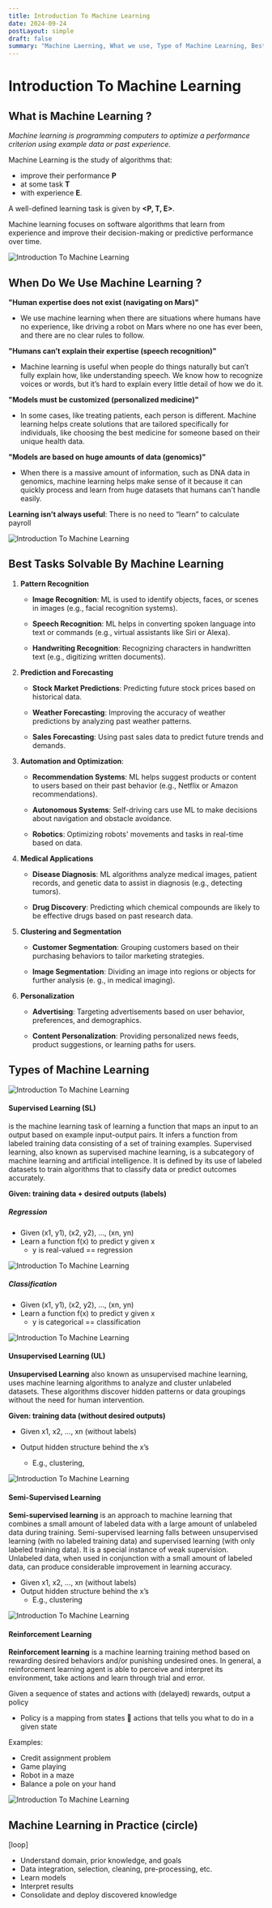```yaml
---
title: Introduction To Machine Learning
date: 2024-09-24
postLayout: simple
draft: false
summary: "Machine Laerning, What we use, Type of Machine Learning, Best Task Solvable By Machine Learning, Machine Learning in Practice"
---
```


# Introduction To Machine Learning

## What is Machine Learning ?

_Machine learning is programming computers to optimize a performance criterion using example data or past experience._

Machine Learning is the study of algorithms that:

- improve their performance **P**
- at some task **T**
- with experience **E**.

A well-defined learning task is given by **<P, T, E>**.

Machine learning focuses on software algorithms that learn from experience and improve their decision-making or predictive performance over time.

![Introduction To Machine Learning](screenshots/Introduction%20To%20Machine%20Learning/1.png)

## When Do We Use Machine Learning ?

**"Human expertise does not exist (navigating on Mars)"**

- We use machine learning when there are situations where humans have no experience, like driving a robot on Mars where no one has ever been, and there are no clear rules to follow.

**"Humans can’t explain their expertise (speech recognition)"**

- Machine learning is useful when people do things naturally but can’t fully explain how, like understanding speech. We know how to recognize voices or words, but it’s hard to explain every little detail of how we do it.

**"Models must be customized (personalized medicine)"**

- In some cases, like treating patients, each person is different. Machine learning helps create solutions that are tailored specifically for individuals, like choosing the best medicine for someone based on their unique health data.

**"Models are based on huge amounts of data (genomics)"**

- When there is a massive amount of information, such as DNA data in genomics, machine learning helps make sense of it because it can quickly process and learn from huge datasets that humans can't handle easily.

<!-- new line -->

**Learning isn’t always useful**: There is no need to “learn” to calculate payroll

![Introduction To Machine Learning](screenshots/Introduction%20To%20Machine%20Learning/2.png)

## Best Tasks Solvable By Machine Learning

1. **Pattern Recognition**

   - **Image Recognition**: ML is used to identify objects, faces, or scenes in images (e.g., facial recognition systems).

   - **Speech Recognition**: ML helps in converting spoken language into text or commands (e.g., virtual assistants like Siri or Alexa).

   - **Handwriting Recognition**: Recognizing characters in handwritten text (e.g., digitizing written documents).

2. **Prediction and Forecasting**

   - **Stock Market Predictions**: Predicting future stock prices based on historical data.
   - **Weather Forecasting**: Improving the accuracy of weather predictions by analyzing past weather patterns.

   - **Sales Forecasting**: Using past sales data to predict future trends and demands.

3. **Automation and Optimization**:

   - **Recommendation Systems**: ML helps suggest products or content to users based on their past behavior (e.g., Netflix or Amazon recommendations).
   - **Autonomous Systems**: Self-driving cars use ML to make decisions about navigation and obstacle avoidance.

   - **Robotics**: Optimizing robots' movements and tasks in real-time based on data.

4. **Medical Applications**

   - **Disease Diagnosis**: ML algorithms analyze medical images, patient records, and genetic data to assist in diagnosis (e.g., detecting tumors).

   - **Drug Discovery**: Predicting which chemical compounds are likely to be effective drugs based on past research data.

5. **Clustering and Segmentation**

   - **Customer Segmentation**: Grouping customers based on their purchasing behaviors to tailor marketing strategies.

   - **Image Segmentation**: Dividing an image into regions or objects for further analysis (e.
     g., in medical imaging).

6. **Personalization**

   - **Advertising**: Targeting advertisements based on user behavior, preferences, and demographics.

   - **Content Personalization**: Providing personalized news feeds, product suggestions, or learning paths for users.

## Types of Machine Learning

![Introduction To Machine Learning](screenshots/Introduction%20To%20Machine%20Learning/3.png)

#### Supervised Learning (SL)

is the machine learning task of learning a function that maps an input to an output based on example input-output pairs. It infers a function from labeled training data consisting of a set of training examples. Supervised learning, also known as supervised machine learning, is a subcategory of machine learning and artificial intelligence. It is defined by its use of labeled datasets to train algorithms that to classify data or predict outcomes accurately.

**Given: training data + desired outputs (labels)**

##### Regression

- Given (x1, y1), (x2, y2), ..., (xn, yn)
- Learn a function f(x) to predict y given x
  - y is real-valued == regression

![Introduction To Machine Learning](screenshots/Introduction%20To%20Machine%20Learning/4.png)

##### Classification

- Given (x1, y1), (x2, y2), ..., (xn, yn)
- Learn a function f(x) to predict y given x
  - y is categorical == classification

![Introduction To Machine Learning](screenshots/Introduction%20To%20Machine%20Learning/5.png)

#### Unsupervised Learning (UL)

**Unsupervised Learning** also known as unsupervised machine learning, uses machine learning algorithms to analyze and cluster unlabeled datasets. These algorithms discover hidden patterns or data groupings without the need for human intervention.

**Given: training data (without desired outputs)**

- Given x1, x2, ..., xn (without labels)
- Output hidden structure behind the x’s

  - E.g., clustering,

![Introduction To Machine Learning](screenshots/Introduction%20To%20Machine%20Learning/6.png)

#### Semi-Supervised Learning

**Semi-supervised learning** is an approach to machine learning that combines a small amount of labeled data with a large amount of unlabeled data during training. Semi-supervised learning falls between unsupervised learning (with no labeled training data) and supervised learning (with only labeled training data). It is a special instance of weak supervision. Unlabeled data, when used in conjunction with a small amount of labeled data, can produce considerable improvement in learning accuracy.

- Given x1, x2, ..., xn (without labels)
- Output hidden structure behind the x’s
  - E.g., clustering

![Introduction To Machine Learning](screenshots/Introduction%20To%20Machine%20Learning/6.png)

#### Reinforcement Learning

**Reinforcement learning** is a machine learning training method based on rewarding desired behaviors and/or punishing undesired ones. In general, a reinforcement learning agent is able to perceive and interpret its environment, take actions and learn through trial and error.

Given a sequence of states and actions with (delayed) rewards, output a policy

- Policy is a mapping from states  actions that tells you what to do in a given state

Examples:

- Credit assignment problem
- Game playing
- Robot in a maze
- Balance a pole on your hand

![Introduction To Machine Learning](screenshots/Introduction%20To%20Machine%20Learning/7.png)

## Machine Learning in Practice (circle)

[loop]

- Understand domain, prior knowledge, and goals
- Data integration, selection, cleaning, pre-processing, etc.
- Learn models
- Interpret results
- Consolidate and deploy discovered knowledge
